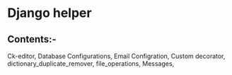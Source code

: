 # Django helper

## Contents:-

Ck-editor, Database Configurations, Email Configration, Custom decorator, dictionary_duplicate_remover,
file_operations, Messages,